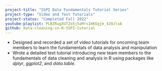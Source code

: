 ```yaml
---
project-title: "SSPI Data Fundamentals Tutorial Series"
project-type: "Video and Text Tutorials"
project-status: "Completed Fall 2022"
youtube-playlist: PLBZRugXUTZoSj5aMrsImKGgjm_420zlxA
github: data-cleaning-in-R-SSPI-tutorial
---
```

* Designed and recorded a set of video tutorials for oncoming team members to learn the fundamentals of data analysis and manipulation
* Wrote a detailed text tutorial introducing new team members to the fundamentals of data cleaning and analysis in R using packages like *dplyr*, *ggplot2*, and *data.table*.
